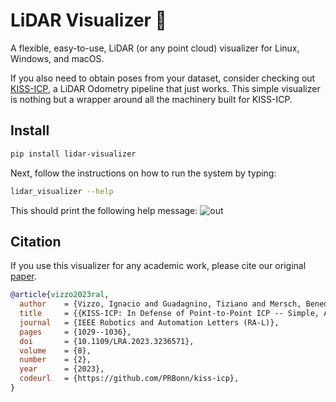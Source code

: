 # LiDAR Visualizer 🚀

A flexible, easy-to-use, LiDAR (or any point cloud) visualizer for Linux, Windows, and macOS.

If you also need to obtain poses from your dataset, consider checking out [KISS-ICP](https://github.com/PRBonn/kiss-icp), a LiDAR Odometry pipeline that just works. This simple visualizer is nothing but a wrapper around all the machinery built for KISS-ICP.

## Install

```sh
pip install lidar-visualizer
```

Next, follow the instructions on how to run the system by typing:

```sh
lidar_visualizer --help
```

This should print the following help message:
![out](https://user-images.githubusercontent.com/21349875/234676152-ce1706f3-801a-4532-8eda-f447f27f9c0d.png)


## Citation

If you use this visualizer for any academic work, please cite our original [paper](https://www.ipb.uni-bonn.de/wp-content/papercite-data/pdf/vizzo2023ral.pdf).

```bibtex
@article{vizzo2023ral,
  author    = {Vizzo, Ignacio and Guadagnino, Tiziano and Mersch, Benedikt and Wiesmann, Louis and Behley, Jens and Stachniss, Cyrill},
  title     = {{KISS-ICP: In Defense of Point-to-Point ICP -- Simple, Accurate, and Robust Registration If Done the Right Way}},
  journal   = {IEEE Robotics and Automation Letters (RA-L)},
  pages     = {1029--1036},
  doi       = {10.1109/LRA.2023.3236571},
  volume    = {8},
  number    = {2},
  year      = {2023},
  codeurl   = {https://github.com/PRBonn/kiss-icp},
}
```
